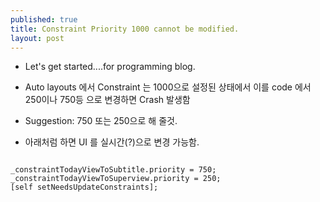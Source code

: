 ```yaml
---
published: true
title: Constraint Priority 1000 cannot be modified.
layout: post
---
```

* Let's get started....for programming blog.

* Auto layouts 에서 Constraint 는 1000으로 설정된 상태에서 이를 code 에서 250이나 750등 으로 변경하면 Crash 발생함

* Suggestion: 750 또는 250으로 해 줄것.

* 아래처럼 하면  UI 를 실시간(?)으로 변경 가능함.

```objc

_constraintTodayViewToSubtitle.priority = 750;
_constraintTodayViewToSuperview.priority = 250;
[self setNeedsUpdateConstraints];

```